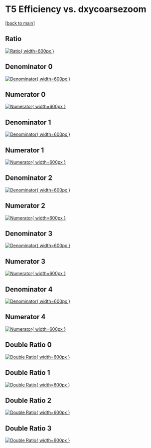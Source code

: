 # T5 Efficiency vs. dxycoarsezoom

[[back to main](./)]



## Ratio

[![Ratio](../mtv/var/T5_xtr_13_1_eff_dxycoarsezoom.png){ width=600px }](../mtv/var/T5_xtr_13_1_eff_dxycoarsezoom.pdf)

## Denominator 0

[![Denominator](../mtv/den/T5_xtr_13_1_eff_dxycoarsezoom_den0.png){ width=600px }](../mtv/den/T5_xtr_13_1_eff_dxycoarsezoom_den0.pdf)

## Numerator 0

[![Numerator](../mtv/num/T5_xtr_13_1_eff_dxycoarsezoom_num0.png){ width=600px }](../mtv/num/T5_xtr_13_1_eff_dxycoarsezoom_num0.pdf)

## Denominator 1

[![Denominator](../mtv/den/T5_xtr_13_1_eff_dxycoarsezoom_den1.png){ width=600px }](../mtv/den/T5_xtr_13_1_eff_dxycoarsezoom_den1.pdf)

## Numerator 1

[![Numerator](../mtv/num/T5_xtr_13_1_eff_dxycoarsezoom_num1.png){ width=600px }](../mtv/num/T5_xtr_13_1_eff_dxycoarsezoom_num1.pdf)

## Denominator 2

[![Denominator](../mtv/den/T5_xtr_13_1_eff_dxycoarsezoom_den2.png){ width=600px }](../mtv/den/T5_xtr_13_1_eff_dxycoarsezoom_den2.pdf)

## Numerator 2

[![Numerator](../mtv/num/T5_xtr_13_1_eff_dxycoarsezoom_num2.png){ width=600px }](../mtv/num/T5_xtr_13_1_eff_dxycoarsezoom_num2.pdf)

## Denominator 3

[![Denominator](../mtv/den/T5_xtr_13_1_eff_dxycoarsezoom_den3.png){ width=600px }](../mtv/den/T5_xtr_13_1_eff_dxycoarsezoom_den3.pdf)

## Numerator 3

[![Numerator](../mtv/num/T5_xtr_13_1_eff_dxycoarsezoom_num3.png){ width=600px }](../mtv/num/T5_xtr_13_1_eff_dxycoarsezoom_num3.pdf)

## Denominator 4

[![Denominator](../mtv/den/T5_xtr_13_1_eff_dxycoarsezoom_den4.png){ width=600px }](../mtv/den/T5_xtr_13_1_eff_dxycoarsezoom_den4.pdf)

## Numerator 4

[![Numerator](../mtv/num/T5_xtr_13_1_eff_dxycoarsezoom_num4.png){ width=600px }](../mtv/num/T5_xtr_13_1_eff_dxycoarsezoom_num4.pdf)

## Double Ratio 0

[![Double Ratio](../mtv/ratio/T5_xtr_13_1_eff_dxycoarsezoom_ratio0.png){ width=600px }](../mtv/ratio/T5_xtr_13_1_eff_dxycoarsezoom_ratio0.pdf)

## Double Ratio 1

[![Double Ratio](../mtv/ratio/T5_xtr_13_1_eff_dxycoarsezoom_ratio1.png){ width=600px }](../mtv/ratio/T5_xtr_13_1_eff_dxycoarsezoom_ratio1.pdf)

## Double Ratio 2

[![Double Ratio](../mtv/ratio/T5_xtr_13_1_eff_dxycoarsezoom_ratio2.png){ width=600px }](../mtv/ratio/T5_xtr_13_1_eff_dxycoarsezoom_ratio2.pdf)

## Double Ratio 3

[![Double Ratio](../mtv/ratio/T5_xtr_13_1_eff_dxycoarsezoom_ratio3.png){ width=600px }](../mtv/ratio/T5_xtr_13_1_eff_dxycoarsezoom_ratio3.pdf)

